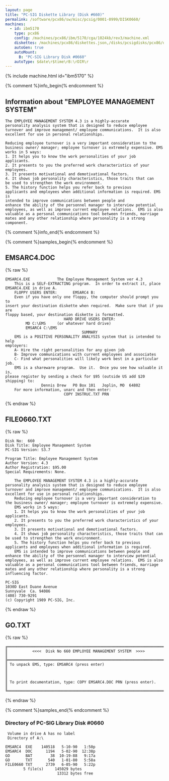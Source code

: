 ```yaml
---
layout: page
title: "PC-SIG Diskette Library (Disk #660)"
permalink: /software/pcx86/sw/misc/pcsig/0001-0999/DISK0660/
machines:
  - id: ibm5170
    type: pcx86
    config: /machines/pcx86/ibm/5170/cga/1024kb/rev3/machine.xml
    diskettes: /machines/pcx86/diskettes.json,/disks/pcsigdisks/pcx86/diskettes.json
    autoGen: true
    autoMount:
      B: "PC-SIG Library Disk #0660"
    autoType: $date\r$time\rB:\rDIR\r
---
```


{% include machine.html id="ibm5170" %}

{% comment %}info_begin{% endcomment %}

## Information about "EMPLOYEE MANAGEMENT SYSTEM"

    The EMPLOYEE MANAGEMENT SYSTEM 4.3 is a highly-accurate
    personality analysis system that is designed to reduce employee
    turnover and improve management/ employee communications.  It is also
    excellent for use in personal relationships.
    
    Reducing employee turnover is a very important consideration to the
    business owner/ manager; employee turnover is extremely expensive. EMS
    works in 5 ways:
    1. It helps you to know the work personalities of your job
    applicants.
    2. It presents to you the preferred work characteristics of your
    employees.
    3. It presents motivational and demotivational factors.
    4. It shows job personality characteristics, those traits that can
    be used to strengthen the work environment.
    5. The history function helps you refer back to previous
    applicants and employees when additional information is required. EMS is
    intended to improve communications between people and
    enhance the ability of the personnel manager to interview potential
    employees, as well as improve current employee relations.  EMS is also
    valuable as a personal communications tool between friends, marriage
    mates and any other relationship where personality is a strong
    component.
{% comment %}info_end{% endcomment %}

{% comment %}samples_begin{% endcomment %}

## EMSARC4.DOC

{% raw %}
```
EMSARC4.EXE            The Employee Management System ver 4.3
    This is a SELF-EXTRACTING program.  In order to extract it, place 
EMSARC4.EXE in drive A.  
    FLOPPY USERS ENTER:       EMSARC4 B:
    Even if you have only one floppy, the computer should prompt you to 
insert your destination diskette when required.  Make sure that if you are 
floppy based, your destination diskette is formatted.  
                          HARD DRIVE USERS ENTER:   
         MD C:\EMS     (or whatever hard drive)
         EMSARC4 C:\EMS  
                                  SUMMARY
    EMS is a POSITIVE PERSONALITY ANALYSIS system that is intended to help 
employers: 
    A- Hire the right personalities for any given job
    B- Improve communications with current employees and associates
    C- Find what personalities will likely work best in a particular job.
    EMS is a shareware program.  Use it.  Once you see how valuable it is, 
please register by sending a check for $95 (outside US add $20 shipping) to: 
                Dennis Drew   PO Box 101   Joplin, MO  64802
    For more information, unarc and then enter:    
                          COPY INSTRUC.TXT PRN 
```
{% endraw %}

## FILE0660.TXT

{% raw %}
```
Disk No:  660                                                           
Disk Title: Employee Management System                                  
PC-SIG Version: S3.7                                                    
                                                                        
Program Title: Employee Management System                               
Author Version: 4.3                                                     
Author Registration: $95.00                                             
Special Requirements: None.                                             
                                                                        
    The EMPLOYEE MANAGEMENT SYSTEM 4.3 is a highly-accurate             
personality analysis system that is designed to reduce employee         
turnover and improve management/ employee communications.  It is also   
excellent for use in personal relationships.                            
    Reducing employee turnover is a very important consideration to     
the business owner/ manager; employee turnover is extremely expensive.  
    EMS works in 5 ways:                                                
    1. It helps you to know the work personalities of your job          
applicants.                                                             
    2. It presents to you the preferred work characteristics of your    
employees.                                                              
    3. It presents motivational and demotivational factors.             
    4. It shows job personality characteristics, those traits that can  
be used to strengthen the work environment.                             
    5. The history function helps you refer back to previous            
applicants and employees when additional information is required.       
    EMS is intended to improve communications between people and        
enhance the ability of the personnel manager to interview potential     
employees, as well as improve current employee relations.  EMS is also  
valuable as a personal communications tool between friends, marriage    
mates and any other relationship where personality is a strong          
influencing factor.                                                     
                                                                        
PC-SIG                                                                  
1030D East Duane Avenue                                                 
Sunnyvale  Ca. 94086                                                    
(408) 730-9291                                                          
(c) Copyright 1989 PC-SIG, Inc.                                         
```
{% endraw %}

## GO.TXT

{% raw %}
```
╔═════════════════════════════════════════════════════════════════════════╗
║           <<<<  Disk No 660 EMPLOYEE MANAGEMENT SYSTEM  >>>>            ║
╠═════════════════════════════════════════════════════════════════════════╣
║ To unpack EMS, type: EMSARC4 (press enter)                              ║
║                                                                         ║
║ To print documentation, type: COPY EMSARC4.DOC PRN (press enter).       ║
╚═════════════════════════════════════════════════════════════════════════╝
```
{% endraw %}

{% comment %}samples_end{% endcomment %}

### Directory of PC-SIG Library Disk #0660

     Volume in drive A has no label
     Directory of A:\

    EMSARC4  EXE    140518   5-10-90   1:50p
    EMSARC4  DOC      1194   5-02-90  12:38p
    GO       BAT        38  10-19-88   9:17a
    GO       TXT       540   1-01-80   5:58a
    FILE0660 TXT      2739   6-05-90   5:22p
            5 file(s)     145029 bytes
                           13312 bytes free
